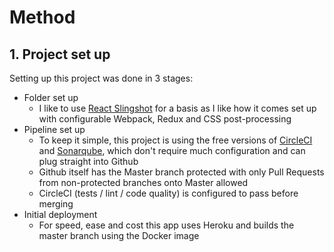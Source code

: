 # Method

## 1. Project set up

Setting up this project was done in 3 stages:

- Folder set up
  - I like to use [React Slingshot](https://github.com/coryhouse/react-slingshot) for a basis as I like how it comes set up with configurable Webpack, Redux and CSS post-processing
- Pipeline set up
  - To keep it simple, this project is using the free versions of [CircleCI](https://circleci.com/) and [Sonarqube](https://sonarcloud.io/), which don't require much configuration and can plug straight into Github
  - Github itself has the Master branch protected with only Pull Requests from non-protected branches onto Master allowed
  - CircleCI (tests / lint / code quality) is configured to pass before merging
- Initial deployment
  - For speed, ease and cost this app uses Heroku and builds the master branch using the Docker image